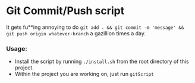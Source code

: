 # Git Commit/Push script

It gets fu\*\*ing annoying to do `git add . && git commit -m 'message' && git push origin whatever-branch` a gazillion times a day.

### Usage:

- Install the script by running `./install.sh` from the root directory of this project.
- Within the project you are working on, just run `gitScript`
